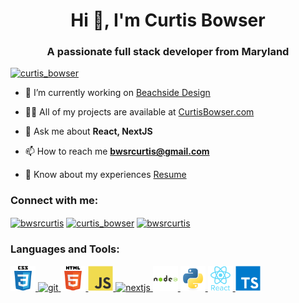 <h1 align="center">Hi 👋, I'm Curtis Bowser</h1>
<h3 align="center">A passionate full stack developer from Maryland</h3>

<p align="left"> <a href="https://twitter.com/curtis_bowser" target="blank"><img src="https://img.shields.io/twitter/follow/curtis_bowser?logo=twitter&style=for-the-badge" alt="curtis_bowser" /></a> </p>

- 🔭 I’m currently working on [Beachside Design](https://beachsidedesign.netlify.app/)

- 👨‍💻 All of my projects are available at [CurtisBowser.com](https://curtisbowser.com)

- 💬 Ask me about **React, NextJS**

- 📫 How to reach me **bwsrcurtis@gmail.com**

- 📄 Know about my experiences [Resume](https://www.curtisbowser.com/BowserCurtisResume.pdf)

<h3 align="left">Connect with me:</h3>
<p align="left">
<a href="https://codepen.io/bwsrcurtis" target="blank"><img align="center" src="https://raw.githubusercontent.com/rahuldkjain/github-profile-readme-generator/master/src/images/icons/Social/codepen.svg" alt="bwsrcurtis" height="30" width="40" /></a>
<a href="https://twitter.com/curtis_bowser" target="blank"><img align="center" src="https://raw.githubusercontent.com/rahuldkjain/github-profile-readme-generator/master/src/images/icons/Social/twitter.svg" alt="curtis_bowser" height="30" width="40" /></a>
<a href="https://linkedin.com/in/bwsrcurtis" target="blank"><img align="center" src="https://raw.githubusercontent.com/rahuldkjain/github-profile-readme-generator/master/src/images/icons/Social/linked-in-alt.svg" alt="bwsrcurtis" height="30" width="40" /></a>
</p>

<h3 align="left">Languages and Tools:</h3>
<p align="left"> <a href="https://www.w3schools.com/css/" target="_blank" rel="noreferrer"> <img src="https://raw.githubusercontent.com/devicons/devicon/master/icons/css3/css3-original-wordmark.svg" alt="css3" width="40" height="40"/> </a> <a href="https://git-scm.com/" target="_blank" rel="noreferrer"> <img src="https://www.vectorlogo.zone/logos/git-scm/git-scm-icon.svg" alt="git" width="40" height="40"/> </a> <a href="https://www.w3.org/html/" target="_blank" rel="noreferrer"> <img src="https://raw.githubusercontent.com/devicons/devicon/master/icons/html5/html5-original-wordmark.svg" alt="html5" width="40" height="40"/> </a> <a href="https://developer.mozilla.org/en-US/docs/Web/JavaScript" target="_blank" rel="noreferrer"> <img src="https://raw.githubusercontent.com/devicons/devicon/master/icons/javascript/javascript-original.svg" alt="javascript" width="40" height="40"/> </a> <a href="https://nextjs.org/" target="_blank" rel="noreferrer"> <img src="https://cdn.worldvectorlogo.com/logos/nextjs-2.svg" alt="nextjs" width="40" height="40"/> </a> <a href="https://nodejs.org" target="_blank" rel="noreferrer"> <img src="https://raw.githubusercontent.com/devicons/devicon/master/icons/nodejs/nodejs-original-wordmark.svg" alt="nodejs" width="40" height="40"/> </a> <a href="https://www.python.org" target="_blank" rel="noreferrer"> <img src="https://raw.githubusercontent.com/devicons/devicon/master/icons/python/python-original.svg" alt="python" width="40" height="40"/> </a> <a href="https://reactjs.org/" target="_blank" rel="noreferrer"> <img src="https://raw.githubusercontent.com/devicons/devicon/master/icons/react/react-original-wordmark.svg" alt="react" width="40" height="40"/> </a> <a href="https://www.typescriptlang.org/" target="_blank" rel="noreferrer"> <img src="https://raw.githubusercontent.com/devicons/devicon/master/icons/typescript/typescript-original.svg" alt="typescript" width="40" height="40"/> </a> </p>
